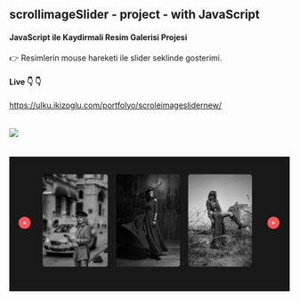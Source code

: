 ## scrollimageSlider - project - with JavaScript  
 #### JavaScript ile Kaydirmali Resim Galerisi Projesi  
 :point_right: Resimlerin mouse hareketi ile slider seklinde gosterimi. 
 
 #### Live :point_down: :point_down: 
https://ulku.ikizoglu.com/portfolyo/scroleimageslidernew/


![](https://github.com/ulkuhos/scrole-image-slider-javascript/blob/main/img/scroleimagesliderproject.gif)
---
![](https://github.com/ulkuhos/scrole-image-slider-javascript/blob/main/img/scrollimagesliderproject.JPG)
---
